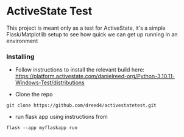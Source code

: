 # ActiveState Test
This project is meant only as a test for ActiveState, it's a simple Flask/Matplotlib setup to 
see how quick we can get up running in an environment

### Installing
* Follow instructions to install the relevant build here:
  https://platform.activestate.com/danielreed-org/Python-3.10.11-Windows-Test/distributions

* Clone the repo
```commandline
git clone https://github.com/dreed4/activestatetest.git
```

* run flask app using instructions from 
```commandline
flask --app myflaskapp run
```